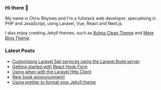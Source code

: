 ### Hi there 👋

My name is Chris Rhymes and I'm a fullstack web developer, specialising in PHP and JavaScript, using Laravel, Vue, React and Next.js.

I also enjoy creating Jekyll themes, such as [Bulma Clean Theme](https://github.com/chrisrhymes/bulma-clean-theme) and [Mere Blog Theme](https://github.com/chrisrhymes/mere-blog-theme). 

<!--
**chrisrhymes/chrisrhymes** is a ✨ _special_ ✨ repository because its `README.md` (this file) appears on your GitHub profile.

Here are some ideas to get you started:

- 🔭 I’m currently working on ...
- 🌱 I’m currently learning ...
- 👯 I’m looking to collaborate on ...
- 🤔 I’m looking for help with ...
- 💬 Ask me about ...
- 📫 How to reach me: ...
- 😄 Pronouns: ...
- ⚡ Fun fact: ...
-->

### Latest Posts

<!--START_SECTION:feed-->
* [Customising Laravel Sail services using the Laravel Build server](https:&#x2F;&#x2F;www.csrhymes.com&#x2F;2024&#x2F;05&#x2F;21&#x2F;customising-laravel-sail-services-using-laravel-build-server.html)
* [Getting started with React Hook Form](https:&#x2F;&#x2F;www.csrhymes.com&#x2F;2024&#x2F;05&#x2F;10&#x2F;getting-started-with-react-hook-form.html)
* [Using when with the Laravel Http Client](https:&#x2F;&#x2F;www.csrhymes.com&#x2F;2024&#x2F;01&#x2F;28&#x2F;using-when-with-laravel-http-client.html)
* [New book announcement!](https:&#x2F;&#x2F;www.csrhymes.com&#x2F;2024&#x2F;01&#x2F;07&#x2F;the-little-astwick-mysteries-trouble-in-the-church.html)
* [Using prettier to format your Jekyll theme](https:&#x2F;&#x2F;www.csrhymes.com&#x2F;2023&#x2F;11&#x2F;30&#x2F;formatting-your-jekyll-theme-with-prettier.html)
<!--END_SECTION:feed-->